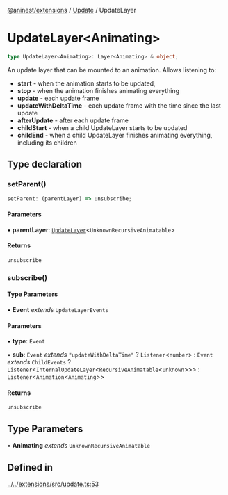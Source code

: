 [@aninest/extensions](../../index.md) / [Update](../index.md) / UpdateLayer

# UpdateLayer\<Animating\>

```ts
type UpdateLayer<Animating>: Layer<Animating> & object;
```

An update layer that can be mounted to an animation.
Allows listening to:
- **start** - when the animation starts to be updated,
- **stop** - when the animation finishes animating everything
- **update** - each update frame
- **updateWithDeltaTime** - each update frame with the time since the last update
- **afterUpdate** - after each update frame
- **childStart** - when a child UpdateLayer starts to be updated
- **childEnd** - when a child UpdateLayer finishes animating everything, including its children

## Type declaration

### setParent()

```ts
setParent: (parentLayer) => unsubscribe;
```

#### Parameters

• **parentLayer**: [`UpdateLayer`](UpdateLayer.md)\<`UnknownRecursiveAnimatable`\>

#### Returns

`unsubscribe`

### subscribe()

#### Type Parameters

• **Event** *extends* `UpdateLayerEvents`

#### Parameters

• **type**: `Event`

• **sub**: `Event` *extends* `"updateWithDeltaTime"` ? `Listener`\<`number`\> : `Event` *extends* `ChildEvents` ? `Listener`\<`InternalUpdateLayer`\<`RecursiveAnimatable`\<`unknown`\>\>\> : `Listener`\<`Animation`\<`Animating`\>\>

#### Returns

`unsubscribe`

## Type Parameters

• **Animating** *extends* `UnknownRecursiveAnimatable`

## Defined in

[../../extensions/src/update.ts:53](https://github.com/zphrs/aninest/blob/8022a4b034c124b0e4bb28675a7ce9bcdf9da3b9/extensions/src/update.ts#L53)
